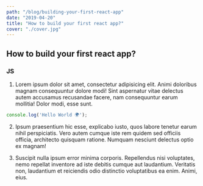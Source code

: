```yaml
---
path: "/blog/building-your-first-react-app"
date: "2019-04-20"
title: "How to build your first react app?"
cover: "./cover.jpg"
---
```


## How to build your first react app?

### JS

1. Lorem ipsum dolor sit amet, consectetur adipisicing elit. Animi doloribus magnam consequuntur dolore modi! Sint aspernatur vitae delectus autem accusamus recusandae facere, nam consequuntur earum mollitia! Dolor modi, esse sunt.</p>

  ```js
  console.log('Hello World 🌍');
  ```

2. Ipsum praesentium hic esse, explicabo iusto, quos labore tenetur earum nihil perspiciatis. Vero autem cumque iste rem quidem sed officiis officia, architecto quisquam ratione. Numquam nesciunt delectus optio ex magnam!

3. Suscipit nulla ipsum error minima corporis. Repellendus nisi voluptates, nemo repellat inventore ad iste debitis cumque aut laudantium. Veritatis non, laudantium et reiciendis odio distinctio voluptatibus ea enim. Animi, eius.
